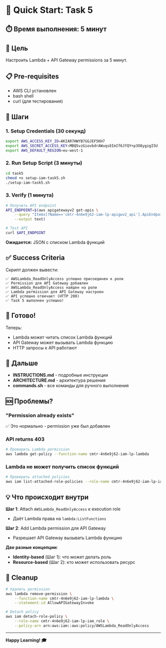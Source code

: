 # 🚀 Quick Start: Task 5

## ⏱️ Время выполнения: 5 минут

## 🎯 Цель
Настроить Lambda + API Gateway permissions за 5 минут.

## 📋 Pre-requisites

- AWS CLI установлен
- bash shell
- curl (для тестирования)

## 🚀 Шаги

### 1. Setup Credentials (30 секунд)

```bash
export AWS_ACCESS_KEY_ID=AKIAR7HWYB7GGJEF5KH7
export AWS_SECRET_ACCESS_KEY=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
export AWS_DEFAULT_REGION=eu-west-1
```

### 2. Run Setup Script (3 минуты)

```bash
cd task5
chmod +x setup-iam-task5.sh
./setup-iam-task5.sh
```

### 3. Verify (1 минута)

```bash
# Получить API endpoint
API_ENDPOINT=$(aws apigatewayv2 get-apis \
    --query "Items[?Name=='cmtr-4n6e9j62-iam-lp-apigwv2_api'].ApiEndpoint" \
    --output text)

# Test API
curl $API_ENDPOINT
```

**Ожидается:** JSON с списком Lambda функций

## ✅ Success Criteria

Скрипт должен вывести:
```
✅ AWSLambda_ReadOnlyAccess успешно присоединен к роли
✅ Permission для API Gateway добавлен
✅ AWSLambda_ReadOnlyAccess найден на роли
✅ Lambda permission для API Gateway настроен
✅ API успешно отвечает (HTTP 200)
✅ Task 5 выполнен успешно!
```

## 🎉 Готово!

Теперь:
- Lambda может читать список Lambda функций
- API Gateway может вызывать Lambda функцию
- HTTP запросы к API работают

## 📖 Дальше

- **INSTRUCTIONS.md** - подробные инструкции
- **ARCHITECTURE.md** - архитектура решения
- **commands.sh** - все команды для ручного выполнения

## 🆘 Проблемы?

### "Permission already exists"
✅ Это нормально - permission уже был добавлен

### API returns 403
```bash
# Проверить Lambda permission
aws lambda get-policy --function-name cmtr-4n6e9j62-iam-lp-lambda
```

### Lambda не может получить список функций
```bash
# Проверить attached policies
aws iam list-attached-role-policies --role-name cmtr-4n6e9j62-iam-lp-iam_role
```

## 💡 Что происходит внутри

**Шаг 1**: Attach `AWSLambda_ReadOnlyAccess` к execution role
- Даёт Lambda права на `lambda:ListFunctions`

**Шаг 2**: Add Lambda permission для API Gateway
- Разрешает API Gateway вызывать Lambda функцию

**Две разные концепции**:
- **Identity-based** (Шаг 1): что может делать роль
- **Resource-based** (Шаг 2): кто может использовать ресурс

## 🔄 Cleanup

```bash
# Удалить permission
aws lambda remove-permission \
    --function-name cmtr-4n6e9j62-iam-lp-lambda \
    --statement-id AllowAPIGatewayInvoke

# Detach policy
aws iam detach-role-policy \
    --role-name cmtr-4n6e9j62-iam-lp-iam_role \
    --policy-arn arn:aws:iam::aws:policy/AWSLambda_ReadOnlyAccess
```

---

**Happy Learning! 🎓**
